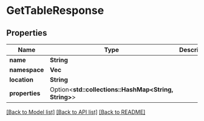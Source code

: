 # GetTableResponse

## Properties

Name | Type | Description | Notes
------------ | ------------- | ------------- | -------------
**name** | **String** |  | 
**namespace** | **Vec<String>** |  | 
**location** | **String** |  | 
**properties** | Option<**std::collections::HashMap<String, String>**> |  | [optional]

[[Back to Model list]](../README.md#documentation-for-models) [[Back to API list]](../README.md#documentation-for-api-endpoints) [[Back to README]](../README.md)


